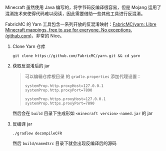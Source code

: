 Minecraft 虽然使用 Java 编写的，将字节码反编译很容易，但是 Mojang 运用了混淆技术来使得代码难以阅读，因此需要借助一些其他工具进行反混淆。

FabricMC 的 Yarn 工具包含一系列开放的反混淆映射：[FabricMC/yarn: Libre Minecraft mappings, free to use for everyone. No exceptions. (github.com)](https://github.com/FabricMC/yarn)，非常的 Nice。

1. Clone Yarn 仓库

    ```terminal
    git clone https://github.com/FabricMC/yarn.git && cd yarn
    ```

2. 获取反混淆后的 jar

    > 可以编辑仓库根目录 的 `gradle.properties` 添加代理设置：
    >
    > ```
    > systemProp.http.proxyHost=127.0.0.1
    > systemProp.http.proxyPort=7890
    > 
    > systemProp.https.proxyHost=127.0.0.1
    > systemProp.https.proxyPort=7890
    > ```
    
    然后会在 `build` 目录下生成形如 `<minecraft version>-named.jar` 的 jar

3. 反编译 jar

    ```terminal
    ./gradlew decompileCFR
    ```

    然后 `build/namedSrc` 目录下就会出现反编译后的源码